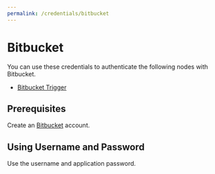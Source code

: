 ```yaml
---
permalink: /credentials/bitbucket
---
```


# Bitbucket

You can use these credentials to authenticate the following nodes with Bitbucket.
- [Bitbucket Trigger](../../nodes-library/trigger-nodes/BitbucketTrigger/README.md)


## Prerequisites

Create an [Bitbucket](https://www.Bitbucket.com/) account.

## Using Username and Password

Use the username and application password.
